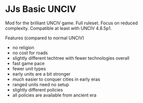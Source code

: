 # JJs Basic UNCIV
Mod for the brilliant UNCIV game. Full ruleset. Focus on reduced complexity. Compatible at least with UNCIV 4.8.5p1.

Features (compared to normal UNCIV)
 * no religion
 * no cost for roads
 * slightly different techtree with fewer technologies overall
 * fast game pace
 * fewer unit types
 * early units are a bit stronger
 * much easier to conquer cities in early eras
 * ranged units need no setup
 * slightly different policies 
 * all policies are available from ancient era
